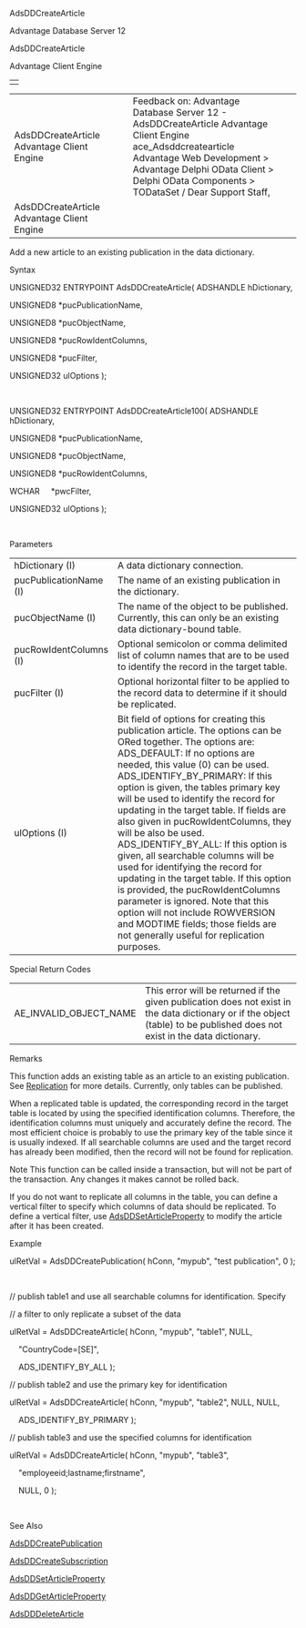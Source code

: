 AdsDDCreateArticle




Advantage Database Server 12  

AdsDDCreateArticle

Advantage Client Engine

|  |
| --- |
|  |

|  |  |  |  |  |
| --- | --- | --- | --- | --- |
| AdsDDCreateArticle  Advantage Client Engine |  |  | Feedback on: Advantage Database Server 12 - AdsDDCreateArticle Advantage Client Engine ace\_Adsddcreatearticle Advantage Web Development > Advantage Delphi OData Client > Delphi OData Components > TODataSet / Dear Support Staff, |  |
| AdsDDCreateArticle  Advantage Client Engine |  |  |  |  |

Add a new article to an existing publication in the data dictionary.

Syntax

UNSIGNED32 ENTRYPOINT AdsDDCreateArticle( ADSHANDLE hDictionary,

UNSIGNED8 \*pucPublicationName,

UNSIGNED8 \*pucObjectName,

UNSIGNED8 \*pucRowIdentColumns,

UNSIGNED8 \*pucFilter,

UNSIGNED32 ulOptions );

 

UNSIGNED32 ENTRYPOINT AdsDDCreateArticle100( ADSHANDLE hDictionary,

UNSIGNED8 \*pucPublicationName,

UNSIGNED8 \*pucObjectName,

UNSIGNED8 \*pucRowIdentColumns,

WCHAR     \*pwcFilter,

UNSIGNED32 ulOptions );

 

Parameters

|  |  |
| --- | --- |
| hDictionary (I) | A data dictionary connection. |
| pucPublicationName (I) | The name of an existing publication in the dictionary. |
| pucObjectName (I) | The name of the object to be published. Currently, this can only be an existing data dictionary-bound table. |
| pucRowIdentColumns (I) | Optional semicolon or comma delimited list of column names that are to be used to identify the record in the target table. |
| pucFilter (I) | Optional horizontal filter to be applied to the record data to determine if it should be replicated. |
| ulOptions (I) | Bit field of options for creating this publication article. The options can be ORed together. The options are:  ADS\_DEFAULT: If no options are needed, this value (0) can be used.  ADS\_IDENTIFY\_BY\_PRIMARY: If this option is given, the tables primary key will be used to identify the record for updating in the target table. If fields are also given in pucRowIdentColumns, they will be also be used.  ADS\_IDENTIFY\_BY\_ALL: If this option is given, all searchable columns will be used for identifying the record for updating in the target table. If this option is provided, the pucRowIdentColumns parameter is ignored. Note that this option will not include ROWVERSION and MODTIME fields; those fields are not generally useful for replication purposes. |

Special Return Codes

|  |  |
| --- | --- |
| AE\_INVALID\_OBJECT\_NAME | This error will be returned if the given publication does not exist in the data dictionary or if the object (table) to be published does not exist in the data dictionary. |

Remarks

This function adds an existing table as an article to an existing publication. See [Replication](master_replication_overview.htm) for more details. Currently, only tables can be published.

When a replicated table is updated, the corresponding record in the target table is located by using the specified identification columns. Therefore, the identification columns must uniquely and accurately define the record. The most efficient choice is probably to use the primary key of the table since it is usually indexed. If all searchable columns are used and the target record has already been modified, then the record will not be found for replication.

Note This function can be called inside a transaction, but will not be part of the transaction. Any changes it makes cannot be rolled back.

If you do not want to replicate all columns in the table, you can define a vertical filter to specify which columns of data should be replicated. To define a vertical filter, use [AdsDDSetArticleProperty](ace_adsddsetarticleproperty.htm) to modify the article after it has been created.

Example

ulRetVal = AdsDDCreatePublication( hConn, "mypub", "test publication", 0 );

 

// publish table1 and use all searchable columns for identification. Specify

// a filter to only replicate a subset of the data

ulRetVal = AdsDDCreateArticle( hConn, "mypub", "table1", NULL,

    "CountryCode=[SE]",

    ADS\_IDENTIFY\_BY\_ALL );

// publish table2 and use the primary key for identification

ulRetVal = AdsDDCreateArticle( hConn, "mypub", "table2", NULL, NULL,

    ADS\_IDENTIFY\_BY\_PRIMARY );

// publish table3 and use the specified columns for identification

ulRetVal = AdsDDCreateArticle( hConn, "mypub", "table3",

    "employeeid;lastname;firstname",

    NULL, 0 );

 

See Also

[AdsDDCreatePublication](ace_adsddcreatepublication.htm)

[AdsDDCreateSubscription](ace_adsddcreatesubscription.htm)

[AdsDDSetArticleProperty](ace_adsddsetarticleproperty.htm)

[AdsDDGetArticleProperty](ace_adsddgetarticleproperty.htm)

[AdsDDDeleteArticle](ace_adsdddeletearticle.htm)